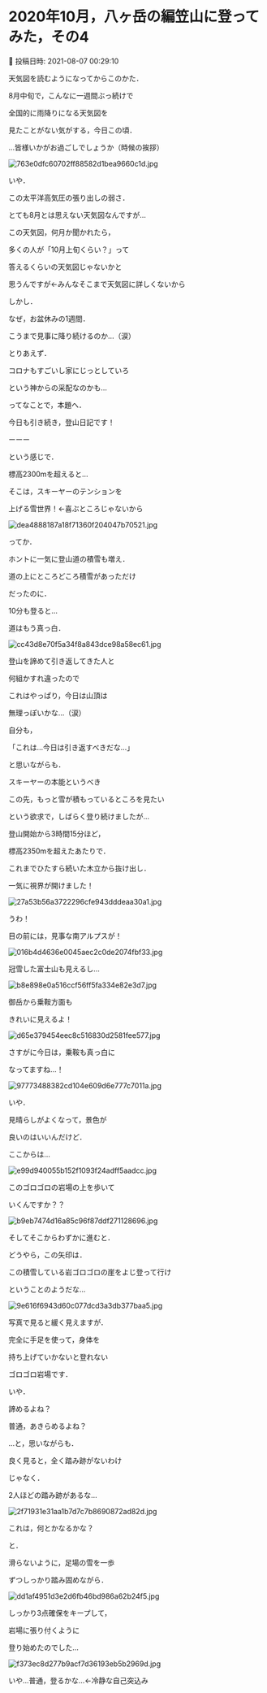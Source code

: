 # 2020年10月，八ヶ岳の編笠山に登ってみた，その4

📅 投稿日時: 2021-08-07 00:29:10

天気図を読むようになってからこのかた．


8月中旬で，こんなに一週間ぶっ続けで


全国的に雨降りになる天気図を


見たことがない気がする，今日この頃．


…皆様いかがお過ごしでしょうか（時候の挨拶）




![763e0dfc60702ff88582d1bea9660c1d.jpg](images/763e0dfc60702ff88582d1bea9660c1d.jpg)




いや．


この太平洋高気圧の張り出しの弱さ．


とても8月とは思えない天気図なんですが…


この天気図，何月か聞かれたら，


多くの人が「10月上旬くらい？」って


答えるくらいの天気図じゃないかと


思うんですが←みんなそこまで天気図に詳しくないから





しかし．


なぜ，お盆休みの1週間．


こうまで見事に降り続けるのか…（涙）





とりあえず．


コロナもすごいし家にじっとしていろ


という神からの采配なのかも…





ってなことで，本題へ．


今日も引き続き，登山日記です！





ーーー


という感じで．


標高2300mを超えると…


そこは，スキーヤーのテンションを


上げる雪世界！←喜ぶところじゃないから




![dea4888187a18f71360f204047b70521.jpg](images/dea4888187a18f71360f204047b70521.jpg)




ってか．


ホントに一気に登山道の積雪も増え．


道の上にところどころ積雪があっただけ


だったのに．


10分も登ると…


道はもう真っ白．




![cc43d8e70f5a34f8a843dce98a58ec61.jpg](images/cc43d8e70f5a34f8a843dce98a58ec61.jpg)







登山を諦めて引き返してきた人と


何組かすれ違ったので


これはやっぱり，今日は山頂は


無理っぽいかな…（涙）





自分も，


「これは…今日は引き返すべきだな…」


と思いながらも．


スキーヤーの本能というべき


この先，もっと雪が積もっているところを見たい


という欲求で，しばらく登り続けましたが…





登山開始から3時間15分ほど，


標高2350mを超えたあたりで．


これまでひたすら続いた木立から抜け出し．


一気に視界が開けました！




![27a53b56a3722296cfe943dddeaa30a1.jpg](images/27a53b56a3722296cfe943dddeaa30a1.jpg)




うわ！


目の前には，見事な南アルプスが！




![016b4d4636e0045aec2c0de2074fbf33.jpg](images/016b4d4636e0045aec2c0de2074fbf33.jpg)




冠雪した富士山も見えるし…




![b8e898e0a516ccf56ff5fa334e82e3d7.jpg](images/b8e898e0a516ccf56ff5fa334e82e3d7.jpg)




御岳から乗鞍方面も


きれいに見えるよ！




![d65e379454eec8c516830d2581fee577.jpg](images/d65e379454eec8c516830d2581fee577.jpg)




さすがに今日は，乗鞍も真っ白に


なってますね…！




![97773488382cd104e609d6e777c7011a.jpg](images/97773488382cd104e609d6e777c7011a.jpg)







いや．


見晴らしがよくなって，景色が


良いのはいいんだけど．


ここからは…




![e99d940055b152f1093f24adff5aadcc.jpg](images/e99d940055b152f1093f24adff5aadcc.jpg)




このゴロゴロの岩場の上を歩いて


いくんですか？？




![b9eb7474d16a85c96f87ddf271128696.jpg](images/b9eb7474d16a85c96f87ddf271128696.jpg)







そしてそこからわずかに進むと．


どうやら，この矢印は．


この積雪している岩ゴロゴロの崖をよじ登って行け


ということのようだな…




![9e616f6943d60c077dcd3a3db377baa5.jpg](images/9e616f6943d60c077dcd3a3db377baa5.jpg)




写真で見ると緩く見えますが．


完全に手足を使って，身体を


持ち上げていかないと登れない


ゴロゴロ岩場です．





いや．


諦めるよね？


普通，あきらめるよね？


…と，思いながらも．


良く見ると，全く踏み跡がないわけ


じゃなく．


2人ほどの踏み跡があるな…




![2f71931e31aa1b7d7c7b8690872ad82d.jpg](images/2f71931e31aa1b7d7c7b8690872ad82d.jpg)




これは，何とかなるかな？


と．


滑らないように，足場の雪を一歩


ずつしっかり踏み固めながら．




![dd1af4951d3e2d6fb46bd986a62b24f5.jpg](images/dd1af4951d3e2d6fb46bd986a62b24f5.jpg)




しっかり3点確保をキープして，


岩場に張り付くように


登り始めたのでした…




![f373ec8d277b9acf7d36193eb5b2969d.jpg](images/f373ec8d277b9acf7d36193eb5b2969d.jpg)







いや…普通，登るかな…←冷静な自己突込み

